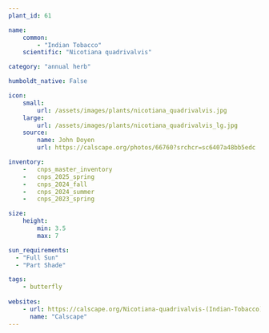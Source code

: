 ```yaml
---
plant_id: 61

name: 
    common: 
        - "Indian Tobacco"  
    scientific: "Nicotiana quadrivalvis"  

category: "annual herb"

humboldt_native: False

icon: 
    small: 
        url: /assets/images/plants/nicotiana_quadrivalvis.jpg 
    large: 
        url: /assets/images/plants/nicotiana_quadrivalvis_lg.jpg 
    source: 
        name: John Doyen 
        url: https://calscape.org/photos/66760?srchcr=sc6407a48bb5edc 

inventory: 
    -   cnps_master_inventory
    -   cnps_2025_spring
    -   cnps_2024_fall
    -   cnps_2024_summer
    -   cnps_2023_spring

size:
    height: 
        min: 3.5
        max: 7

sun_requirements:
  - "Full Sun"
  - "Part Shade"

tags: 
    - butterfly
 
websites:
    - url: https://calscape.org/Nicotiana-quadrivalvis-(Indian-Tobacco)-2
      name: "Calscape"
---
```





